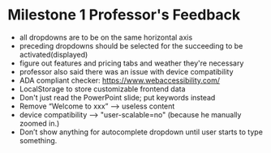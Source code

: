# Milestone 1 Professor's Feedback

- all dropdowns are to be on the same horizontal axis
- preceding dropdowns should be selected for the succeeding to be activated(displayed)
- figure out features and pricing tabs and weather they're necessary
- professor also said there was an issue with device compatibility
- ADA compliant checker: https://www.webaccessibility.com/
- LocalStorage to store customizable frontend data
- Don't just read the PowerPoint slide; put keywords instead
- Remove “Welcome to xxx” —> useless content
- device compatibility --> "user-scalable=no" (because he manually zoomed in.)
- Don’t show anything for autocomplete dropdown until user starts to type something.
